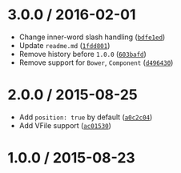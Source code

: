 <!--remark setext-->

<!--lint disable no-multiple-toplevel-headings-->

<!--lint disable maximum-line-length-->

3.0.0 / 2016-02-01
==================

*   Change inner-word slash handling ([`bdfe1ed`](https://github.com/wooorm/parse-latin/commit/bdfe1ed))
*   Update `readme.md` ([`1fdd801`](https://github.com/wooorm/parse-latin/commit/1fdd801))
*   Remove history before `1.0.0` ([`603bafd`](https://github.com/wooorm/parse-latin/commit/603bafd))
*   Remove support for `Bower`, `Component` ([`d496430`](https://github.com/wooorm/parse-latin/commit/d496430))

2.0.0 / 2015-08-25
==================

*   Add `position: true` by default ([`a0c2c04`](https://github.com/wooorm/parse-latin/commit/a0c2c04))
*   Add VFile support ([`ac01530`](https://github.com/wooorm/parse-latin/commit/ac01530))

1.0.0 / 2015-08-23
==================

